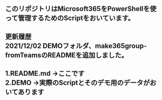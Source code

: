 このリポジトリはMicrosoft365をPowerShellを使って管理するためのScriptをおいています。
---
更新履歴  
2021/12/02 DEMOフォルダ、make365group-fromTeamsのREADMEを追加しました。
---
1.README.md ->ここです  
2.DEMO ->実際のScriptとそのデモ用のデータがおいてあります
---